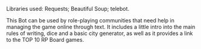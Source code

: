 Libraries used:
Requests;
Beautiful Soup;
telebot.

This Bot can be used by role-playing communities that need help in managing the game online through text.
It includes a little intro into the main rules of writing, dice and a basic city generator, as well as it provides a link to the TOP 10 RP Board games.


![]()
